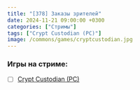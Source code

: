 ```yaml
---
title: "[378] Заказы зрителей"
date: 2024-11-21 09:00:00 +0300
categories: ["Стримы"]
tags: ["Crypt Custodian (PC)"]
image: /commons/games/cryptcustodian.jpg
---
```


### Игры на стриме:
+ [ ] [Crypt Custodian (PC)](/tags/crypt-custodian-pc)
